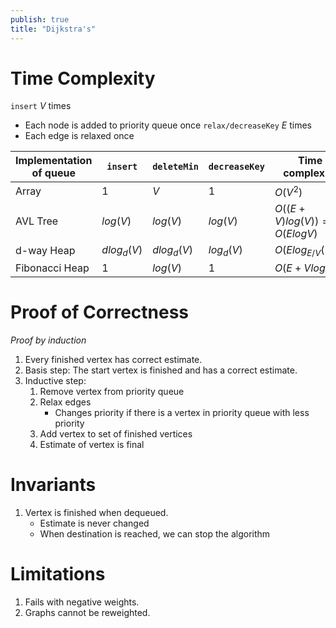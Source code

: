 ```yaml
---
publish: true
title: "Dijkstra's"
---
```

# Time Complexity

``insert`` $V$ times
* Each node is added to priority queue once
``relax/decreaseKey`` $E$ times
* Each edge is relaxed once

| Implementation of queue | ``insert``  | ``deleteMin`` | ``decreaseKey`` | Time complexity               |
| ----------------------- | ----------- | ------------- | --------------- | ----------------------------- |
| Array                   | $1$         | $V$           | $1$             | $O(V^2)$                      |
| AVL Tree                | $log(V)$    | $log(V)$      | $log(V)$        | $O((E + V)log(V)) = O(ElogV)$ |
| d-way Heap              | $dlog_d(V)$ | $dlog_d(V)$   | $log_d(V)$      | $O(Elog_{E/V}(V)$)$           |
| Fibonacci Heap          | $1$         | $log(V)$      | $1$             | $O(E + VlogV)$                |


# Proof of Correctness

_Proof by induction_
1. Every finished vertex has correct estimate.
2. Basis step: The start vertex is finished and has a correct estimate.
3. Inductive step:
	1. Remove vertex from priority queue
	2. Relax edges
	   * Changes priority if there is a vertex in priority queue with less priority
	3. Add vertex to set of finished vertices
	4. Estimate of vertex is final

# Invariants

1. Vertex is finished when dequeued.
	* Estimate is never changed
	* When destination is reached, we can stop the algorithm

# Limitations

1. Fails with negative weights.
2. Graphs cannot be reweighted.